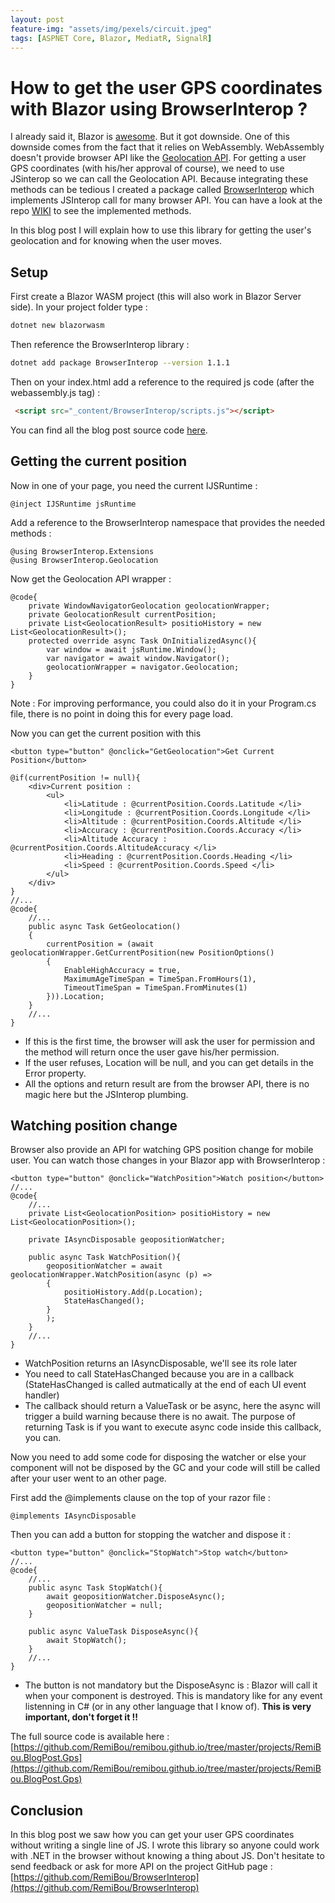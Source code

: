 ```yaml
---
layout: post
feature-img: "assets/img/pexels/circuit.jpeg"
tags: [ASPNET Core, Blazor, MediatR, SignalR]
---
```


# How to get the user GPS coordinates with Blazor using BrowserInterop ?

I already said it, Blazor is [awesome](https://remibou.github.io/Should-I-peek-Blazor/). But it got downside. One of this downside comes from the fact that it relies on WebAssembly. WebAssembly doesn't provide browser API like the [Geolocation API](https://developer.mozilla.org/en-US/docs/Web/API/Geolocation_API). For getting a user GPS coordinates (with his/her approval of course), we need to use JSinterop so we can call the Geolocation API. Because integrating these methods can be tedious I created a package called [BrowserInterop](https://www.nuget.org/packages/BrowserInterop/) which implements JSInterop call for many browser API. You can have a look at the repo [WIKI](https://github.com/RemiBou/BrowserInterop/wiki/Browser-API-covered) to see the implemented methods. 

In this blog post I will explain how to use this library for getting the user's geolocation and for knowing when the user moves.

## Setup

First create a Blazor WASM project (this will also work in Blazor Server side). 
In your project folder type :

```bash
dotnet new blazorwasm
```

Then reference the BrowserInterop library :

```bash
dotnet add package BrowserInterop --version 1.1.1
```

Then on your index.html add a reference to the required js code (after the webassembly.js tag) :

```html
 <script src="_content/BrowserInterop/scripts.js"></script>
```

You can find all the blog post source code [here](https://github.com/RemiBou/remibou.github.io/tree/master/projects/RemiBou.BlogPost.Gps).

## Getting the current position

Now in one of your page, you need the current IJSRuntime :

```razor
@inject IJSRuntime jsRuntime
```

Add a reference to the BrowserInterop namespace that provides the needed methods :

```razor
@using BrowserInterop.Extensions
@using BrowserInterop.Geolocation
```

Now get the Geolocation API wrapper :

```razor
@code{
    private WindowNavigatorGeolocation geolocationWrapper;
    private GeolocationResult currentPosition;
    private List<GeolocationResult> positioHistory = new List<GeolocationResult>();
    protected override async Task OnInitializedAsync(){
        var window = await jsRuntime.Window();
        var navigator = await window.Navigator();
        geolocationWrapper = navigator.Geolocation;
    }
}
```

Note : For improving performance, you could also do it in your Program.cs file, there is no point in doing this for every page load.

Now you can get the current position with this 

```razor
<button type="button" @onclick="GetGeolocation">Get Current Position</button>

@if(currentPosition != null){
    <div>Current position : 
        <ul>
            <li>Latitude : @currentPosition.Coords.Latitude </li>
            <li>Longitude : @currentPosition.Coords.Longitude </li>
            <li>Altitude : @currentPosition.Coords.Altitude </li>
            <li>Accuracy : @currentPosition.Coords.Accuracy </li>
            <li>Altitude Accuracy : @currentPosition.Coords.AltitudeAccuracy </li>
            <li>Heading : @currentPosition.Coords.Heading </li>
            <li>Speed : @currentPosition.Coords.Speed </li>
        </ul>
    </div>
}
//...
@code{
    //...
    public async Task GetGeolocation()
    {
        currentPosition = (await geolocationWrapper.GetCurrentPosition(new PositionOptions()
        {
            EnableHighAccuracy = true,
            MaximumAgeTimeSpan = TimeSpan.FromHours(1),
            TimeoutTimeSpan = TimeSpan.FromMinutes(1)
        })).Location;
    }
    //...
}
```
- If this is the first time, the browser will ask the user for permission and the method will return once the user gave his/her permission.
- If the user refuses, Location will be null, and you can get details in the Error property.
- All the options and return result are from the browser API, there is no magic here but the JSInterop plumbing.

## Watching position change

Browser also provide an API for watching GPS position change for mobile user. You can watch those changes in your Blazor app with BrowserInterop :

```razor
<button type="button" @onclick="WatchPosition">Watch position</button>
//...
@code{
    //...
    private List<GeolocationPosition> positioHistory = new List<GeolocationPosition>();

    private IAsyncDisposable geopositionWatcher;

    public async Task WatchPosition(){
        geopositionWatcher = await geolocationWrapper.WatchPosition(async (p) =>
        {
            positioHistory.Add(p.Location);
            StateHasChanged();
        }
        );
    }
    //...
}

```
- WatchPosition returns an IAsyncDisposable, we'll see its role later
- You need to call StateHasChanged because you are in a callback (StateHasChanged is called autmatically at the end of each UI event handler)
- The callback should return a ValueTask or be async, here the async will trigger a build warning because there is no await. The purpose of returning Task is if you want to execute async code inside this callback, you can.

Now you need to add some code for disposing the watcher or else your component will not be disposed by the GC and your code will still be called after your user went to an other page.

First add the @implements clause on the top of your razor file :

```razor
@implements IAsyncDisposable
```

Then you can add a button for stopping the watcher and dispose it :

```razor
<button type="button" @onclick="StopWatch">Stop watch</button>
//...
@code{
    //...
    public async Task StopWatch(){
        await geopositionWatcher.DisposeAsync();
        geopositionWatcher = null;
    }

    public async ValueTask DisposeAsync(){
        await StopWatch();
    }
    //...
}
```

- The button is not mandatory but the DisposeAsync is : Blazor will call it when your component is destroyed. This is mandatory like for any event listenning in C# (or in any other language that I know of). __This is very important, don't forget it !!__

The full source code is available here : [https://github.com/RemiBou/remibou.github.io/tree/master/projects/RemiBou.BlogPost.Gps](https://github.com/RemiBou/remibou.github.io/tree/master/projects/RemiBou.BlogPost.Gps)

## Conclusion

In this blog post we saw how you can get your user GPS coordinates without writing a single line of JS. I wrote this library so anyone could work with .NET in the browser without knowing a thing about JS. Don't hesitate to send feedback or ask for more API on the project GitHub page : [https://github.com/RemiBou/BrowserInterop](https://github.com/RemiBou/BrowserInterop)